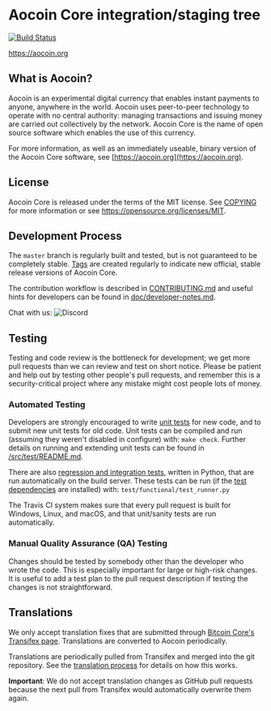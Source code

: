 Aocoin Core integration/staging tree
=====================================

[![Build Status](https://travis-ci.org/aocoin-project/aocoin.svg?branch=master)](https://travis-ci.org/aocoin-project/aocoin)

https://aocoin.org

What is Aocoin?
----------------

Aocoin is an experimental digital currency that enables instant payments to
anyone, anywhere in the world. Aocoin uses peer-to-peer technology to operate
with no central authority: managing transactions and issuing money are carried
out collectively by the network. Aocoin Core is the name of open source
software which enables the use of this currency.

For more information, as well as an immediately useable, binary version of
the Aocoin Core software, see [https://aocoin.org](https://aocoin.org).

License
-------

Aocoin Core is released under the terms of the MIT license. See [COPYING](COPYING) for more
information or see https://opensource.org/licenses/MIT.

Development Process
-------------------

The `master` branch is regularly built and tested, but is not guaranteed to be
completely stable. [Tags](https://github.com/aocoin-project/aocoin/tags) are created
regularly to indicate new official, stable release versions of Aocoin Core.

The contribution workflow is described in [CONTRIBUTING.md](CONTRIBUTING.md)
and useful hints for developers can be found in [doc/developer-notes.md](doc/developer-notes.md).

Chat with us:
<img alt="Discord" src="https://img.shields.io/discord/479056868707270657?label=Discord&style=for-the-badge">


Testing
-------

Testing and code review is the bottleneck for development; we get more pull
requests than we can review and test on short notice. Please be patient and help out by testing
other people's pull requests, and remember this is a security-critical project where any mistake might cost people
lots of money.

### Automated Testing

Developers are strongly encouraged to write [unit tests](src/test/README.md) for new code, and to
submit new unit tests for old code. Unit tests can be compiled and run
(assuming they weren't disabled in configure) with: `make check`. Further details on running
and extending unit tests can be found in [/src/test/README.md](/src/test/README.md).

There are also [regression and integration tests](/test), written
in Python, that are run automatically on the build server.
These tests can be run (if the [test dependencies](/test) are installed) with: `test/functional/test_runner.py`

The Travis CI system makes sure that every pull request is built for Windows, Linux, and macOS, and that unit/sanity tests are run automatically.

### Manual Quality Assurance (QA) Testing

Changes should be tested by somebody other than the developer who wrote the
code. This is especially important for large or high-risk changes. It is useful
to add a test plan to the pull request description if testing the changes is
not straightforward.

Translations
------------

We only accept translation fixes that are submitted through [Bitcoin Core's Transifex page](https://www.transifex.com/projects/p/bitcoin/).
Translations are converted to Aocoin periodically.

Translations are periodically pulled from Transifex and merged into the git repository. See the
[translation process](doc/translation_process.md) for details on how this works.

**Important**: We do not accept translation changes as GitHub pull requests because the next
pull from Transifex would automatically overwrite them again.
